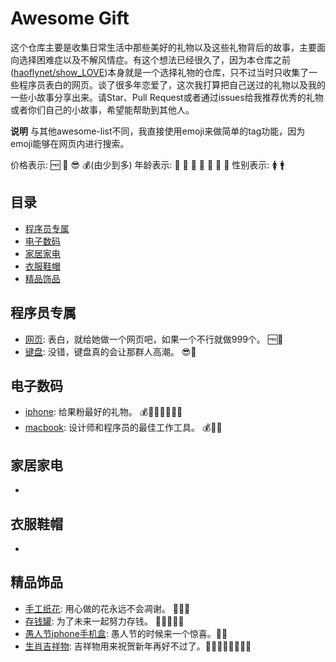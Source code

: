 # Awesome Gift

这个仓库主要是收集日常生活中那些美好的礼物以及这些礼物背后的故事，主要面向选择困难症以及不解风情症。有这个想法已经很久了，因为本仓库之前([haoflynet/show_LOVE](程序员专属/网页.md))本身就是一个选择礼物的仓库，只不过当时只收集了一些程序员表白的网页。谈了很多年恋爱了，这次我打算把自己送过的礼物以及我的一些小故事分享出来。请Star、Pull Request或者通过issues给我推荐优秀的礼物或者你们自己的小故事，希望能帮助到其他人。

**说明**
与其他awesome-list不同，我直接使用emoji来做简单的tag功能，因为emoji能够在网页内进行搜索。

价格表示: 🆓 🙂 😎 💰(由少到多)
年龄表示: 👶 👦 👧 👨 👩 👴 👵
性别表示: 🚺 🚹

## 目录

- [程序员专属](#程序员专属)
- [电子数码](#电子数码)
- [家居家电](#家居家电)
- [衣服鞋帽](#衣服鞋帽)
- [精品饰品](#精品饰品)

## 程序员专属

* [网页](程序员专属/网页.md): 表白，就给她做一个网页吧，如果一个不行就做999个。 🆓👨
* [键盘](程序员专属/键盘.md): 没错，键盘真的会让那群人高潮。 😎👨

## 电子数码

* [iphone](电子数码/iphone.md): 给果粉最好的礼物。 💰👦👧👨👩👴👵
* [macbook](电子数码/macbook.md): 设计师和程序员的最佳工作工具。 💰👨👩

## 家居家电

* []()

## 衣服鞋帽

* []()

## 精品饰品

* [手工纸花](精品饰品/手工纸花): 用心做的花永远不会凋谢。 🙂👧👨
* [存钱罐](精品饰品/存钱罐): 为了未来一起努力存钱。 🙂👦👧👨👩
* [愚人节iphone手机盒](精品饰品/愚人节iphone手机盒): 愚人节的时候来一个惊喜。🙂👩
* [生肖吉祥物](精品饰品/生肖吉祥物): 吉祥物用来祝贺新年再好不过了。🙂👶👦👧👨👩👴👵